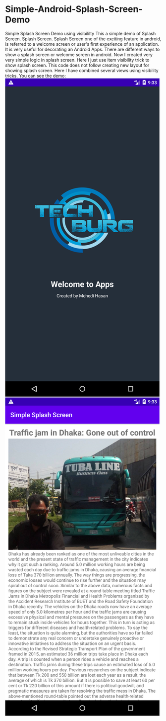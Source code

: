 # Simple-Android-Splash-Screen-Demo
Simple Splash Screen Demo using visibililty
This a simple demo of Splash Screen. Splash Screen. Splash Screen one of the exciting feature in android, is referred to a welcome screen or user's first experience of an application. It is very useful for decorating an Android Apps. There are different ways to show a splash screen or welcome screen in android. Now I created very very simple logic in splash screen. Here I just use item visibility trick to show splash screen. This code does not follow creating new layout for showing splash screen. Here I have combined several views using visibility tricks. You can see the demo:
<img src="images/scr1.png"/>
<img src="images/scr2.png"/>
